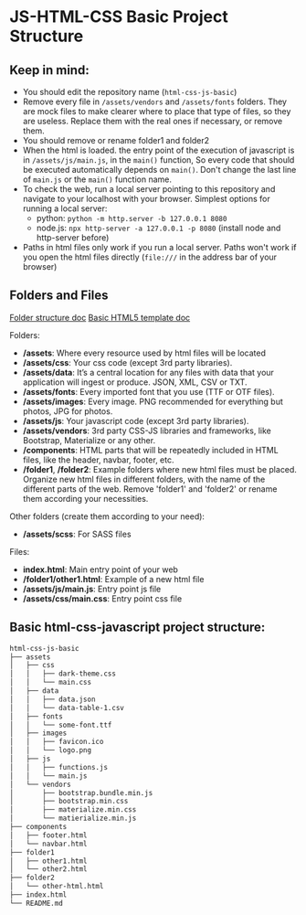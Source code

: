 # JS-HTML-CSS Basic Project Structure


## Keep in mind:

* You should edit the repository name (`html-css-js-basic`)
* Remove every file in `/assets/vendors` and `/assets/fonts` folders. They are mock files to make clearer where to place that type of files, so they are useless. Replace them with the real ones if necessary, or remove them.
* You should remove or rename folder1 and folder2
* When the html is loaded. the entry point of the execution of javascript is in `/assets/js/main.js`, in the `main()` function, So every code that should be executed automatically depends on `main()`. Don't change the last line of `main.js` or the `main()` function name.
* To check the web, run a local server pointing to this repository and navigate to your localhost with your browser. Simplest options for running a local server:
  * python: `python -m http.server -b 127.0.0.1 8080`
  * node.js: `npx http-server -a 127.0.0.1 -p 8080` (install node and http-server before)
* Paths in html files only work if you run a local server. Paths won't work if you open the html files directly (`file:///` in the address bar of your browser)


## Folders and Files

[Folder structure doc](https://appcropolis.com/blog/organize-html-css-javascript-files)
[Basic HTML5 template doc](https://www.sitepoint.com/a-basic-html5-template/)

Folders:
* **/assets**: Where every resource used by html files will be located
* **/assets/css**: Your css code (except 3rd party libraries).
* **/assets/data**: It’s a central location for any files with data that your application will ingest or produce. JSON, XML, CSV or TXT.
* **/assets/fonts**: Every imported font that you use (TTF or OTF files).
* **/assets/images**: Every image. PNG recommended for everything but photos, JPG for photos.
* **/assets/js**: Your javascript code (except 3rd party libraries).
* **/assets/vendors**: 3rd party CSS-JS libraries and frameworks, like Bootstrap, Materialize or any other.
* **/components**: HTML parts that will be repeatedly included in HTML files, like the header, navbar, footer, etc.
* **/folder1**, **/folder2**: Example folders where new html files must be placed. Organize new html files in different folders, with the name of the different parts of the web. Remove 'folder1' and 'folder2' or rename them according your necessities.

Other folders (create them according to your need):
* **/assets/scss**: For SASS files

Files:
* **index.html**: Main entry point of your web
* **/folder1/other1.html**: Example of a new html file
* **/assets/js/main.js**: Entry point js file
* **/assets/css/main.css**: Entry point css file


## Basic html-css-javascript project structure:

```bash
html-css-js-basic
├── assets
│   ├── css
│   │   ├── dark-theme.css
│   │   └── main.css
│   ├── data
│   │   ├── data.json
│   │   └── data-table-1.csv
│   ├── fonts
│   │   └── some-font.ttf
│   ├── images
│   │   ├── favicon.ico
│   │   └── logo.png
│   ├── js
│   │   ├── functions.js
│   │   └── main.js
│   └── vendors
│       ├── bootstrap.bundle.min.js
│       ├── bootstrap.min.css
│       ├── materialize.min.css
│       └── matierialize.min.js
├── components
│   ├── footer.html
│   └── navbar.html
├── folder1
│   ├── other1.html
│   └── other2.html
├── folder2
│   └── other-html.html
├── index.html
└── README.md

```
